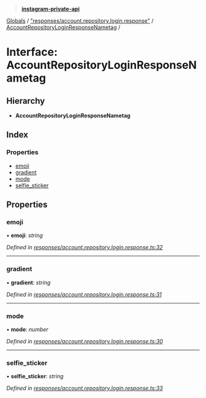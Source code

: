 > **[instagram-private-api](../README.md)**

[Globals](../README.md) / ["responses/account.repository.login.response"](../modules/_responses_account_repository_login_response_.md) / [AccountRepositoryLoginResponseNametag](_responses_account_repository_login_response_.accountrepositoryloginresponsenametag.md) /

# Interface: AccountRepositoryLoginResponseNametag

## Hierarchy

* **AccountRepositoryLoginResponseNametag**

## Index

### Properties

* [emoji](_responses_account_repository_login_response_.accountrepositoryloginresponsenametag.md#emoji)
* [gradient](_responses_account_repository_login_response_.accountrepositoryloginresponsenametag.md#gradient)
* [mode](_responses_account_repository_login_response_.accountrepositoryloginresponsenametag.md#mode)
* [selfie_sticker](_responses_account_repository_login_response_.accountrepositoryloginresponsenametag.md#selfie_sticker)

## Properties

###  emoji

• **emoji**: *string*

*Defined in [responses/account.repository.login.response.ts:32](https://github.com/dilame/instagram-private-api/blob/01eb399/src/responses/account.repository.login.response.ts#L32)*

___

###  gradient

• **gradient**: *string*

*Defined in [responses/account.repository.login.response.ts:31](https://github.com/dilame/instagram-private-api/blob/01eb399/src/responses/account.repository.login.response.ts#L31)*

___

###  mode

• **mode**: *number*

*Defined in [responses/account.repository.login.response.ts:30](https://github.com/dilame/instagram-private-api/blob/01eb399/src/responses/account.repository.login.response.ts#L30)*

___

###  selfie_sticker

• **selfie_sticker**: *string*

*Defined in [responses/account.repository.login.response.ts:33](https://github.com/dilame/instagram-private-api/blob/01eb399/src/responses/account.repository.login.response.ts#L33)*